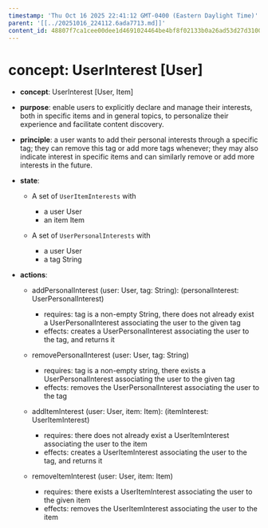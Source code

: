 ```yaml
---
timestamp: 'Thu Oct 16 2025 22:41:12 GMT-0400 (Eastern Daylight Time)'
parent: '[[../20251016_224112.6ada7713.md]]'
content_id: 48807f7ca1cee00dee1d4691024464be4bf8f02133b0a26ad53d27d310081b4c
---
```


# concept: UserInterest \[User]

* **concept**: UserInterest \[User, Item]

* **purpose**: enable users to explicitly declare and manage their interests, both in specific items and in general topics, to personalize their experience and facilitate content discovery.

* **principle**: a user wants to add their personal interests through a specific tag; they can remove this tag or add more tags whenever; they may also indicate interest in specific items and can similarly remove or add more interests in the future.

* **state**:
  * A set of `UserItemInterests` with
    * a user User
    * an item Item

  * A set of `UserPersonalInterests` with
    * a user User
    * a tag String

* **actions**:
  * addPersonalInterest (user: User, tag: String): (personalInterest: UserPersonalInterest)
    * requires: tag is a non-empty String, there does not already exist a UserPersonalInterest associating the user to the given tag
    * effects: creates a UserPersonalInterest associating the user to the tag, and returns it

  * removePersonalInterest (user: User, tag: String)
    * requires: tag is a non-empty string, there exists a UserPersonalInterest associating the user to the given tag
    * effects: removes the UserPersonalInterest associating the user to the tag

  * addItemInterest (user: User, item: Item): (itemInterest: UserItemInterest)
    * requires: there does not already exist a UserItemInterest associating the user to the item
    * effects: creates a UserItemInterest associating the user to the tag, and returns it

  * removeItemInterest (user: User, item: Item)
    * requires: there exists a UserItemInterest associating the user to the given item
    * effects: removes the UserItemInterest associating the user to the item
